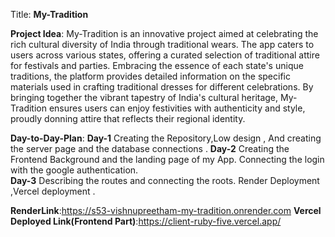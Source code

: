 Title:                **My-Tradition**

**Project Idea**:       My-Tradition is an innovative project aimed at celebrating the rich cultural diversity of India through traditional wears. The app caters to users across various states, offering a curated selection of traditional attire for festivals and parties. Embracing the essence of each state's unique traditions, the platform provides detailed information on the specific materials used in crafting traditional dresses for different celebrations. By bringing together the vibrant tapestry of India's cultural heritage, My-Tradition ensures users can enjoy festivities with authenticity and style, proudly donning attire that reflects their regional identity.

**Day-to-Day-Plan**:
**Day-1** Creating the Repository,Low design , And creating the server page and the database connections .
**Day-2** Creating the Frontend Background and the landing page of my App. Connecting the login with the google authentication.  
**Day-3** Describing the routes and connecting the roots. Render Deployment ,Vercel deployment .

**RenderLink**:https://s53-vishnupreetham-my-tradition.onrender.com
**Vercel Deployed Link(Frontend Part)**:https://client-ruby-five.vercel.app/